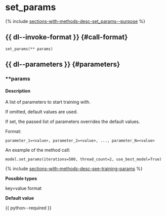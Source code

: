 # set_params

{% include [sections-with-methods-desc-set_params--purpose](../_includes/work_src/reusage/set_params--purpose.md) %}


## {{ dl--invoke-format }} {#call-format}

```
set_params(** params)
```

## {{ dl--parameters }} {#parameters}

### **params

#### Description

A list of parameters to start training with.

If omitted, default values are used.

If set, the passed list of parameters overrides the default values.

Format:
```
parameter_1=<value>, parameter_2=<value>, ..., parameter_N=<value>
```

An example of the method call:

```
model.set_params(iterations=500, thread_count=2, use_best_model=True)
```

{% include [sections-with-methods-desc-see-training-params](../_includes/work_src/reusage/see-training-params.md) %}

**Possible types**

key=value format

**Default value**

{{ python--required }}

